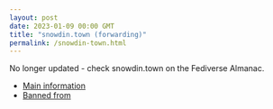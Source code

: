 ```yaml
---
layout: post
date: 2023-01-09 00:00 GMT
title: "snowdin.town (forwarding)"
permalink: /snowdin-town.html
---
```


No longer updated - check snowdin.town on the Fediverse Almanac.

* [Main information](https://www.fediversealmanac.com/api/v1/instances/snowdin.town)
* [Banned from](https://www.fediversealmanac.com/api/v1/instances/snowdin.town/banned_from)


